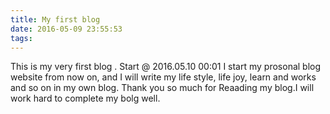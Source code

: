 ```yaml
---
title: My first blog
date: 2016-05-09 23:55:53
tags:
---
```

This is my very first blog .
Start @ 2016.05.10 00:01
I start my prosonal blog website from now on, and I will write my life style, life joy, learn and works and so on in my own blog.
Thank you so much for Reaading my blog.I will work hard to complete my bolg well.

